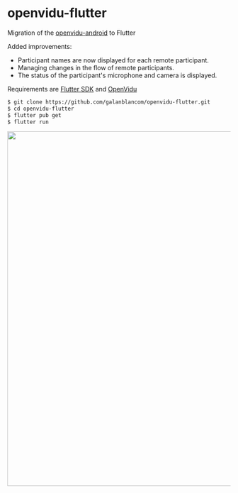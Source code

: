 # openvidu-flutter

Migration of the [openvidu-android](https://github.com/OpenVidu/openvidu-tutorials/tree/master/openvidu-android) to Flutter

Added improvements:
- Participant names are now displayed for each remote participant.
- Managing changes in the flow of remote participants.
- The status of the participant's microphone and camera is displayed.

Requirements are [Flutter SDK](https://flutter.dev/docs/get-started/install) and [OpenVidu](https://openvidu.io/)
```bash
$ git clone https://github.com/galanblancom/openvidu-flutter.git
$ cd openvidu-flutter
$ flutter pub get
$ flutter run
```

<p align="center">
<img src="https://github.com/galanblancom/openvidu-flutter/blob/master/gif/openvidu-flutter-demo.gif?raw=true" width="800"/>
</p>
